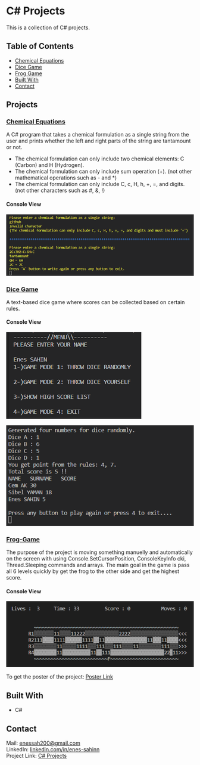 # C# Projects
This is a collection of C# projects.

## Table of Contents

* [Chemical Equations](#chemical-equations)
* [Dice Game](#dice-game)
* [Frog Game](#frog-game)
* [Built With](#built-with)
* [Contact](#contact)

## Projects

### [Chemical Equations](../master/Chemical-Equations)

A C# program that takes a chemical formulation as a single string from the user and prints whether the left and right parts of the string are tantamount or not. 

- The chemical formulation can only include two chemical elements: C (Carbon) and H (Hydrogen). 
- The chemical formulation can only include sum operation (+).      (not other mathematical operations such as - and *)
- The chemical formulation can only include C, c, H, h, +, =, and digits.  (not other characters such as #, &, !)    

#### Console View
![alt text](https://github.com/enes-sahinn/CSharp-Projects/blob/master/Chemical%20Equations/console_view.png)

### [Dice Game](../master/Dice-Game)
A text-based dice game where scores can be collected based on certain rules.

#### Console View
![alt text](https://github.com/enes-sahinn/CSharp-Projects/blob/master/Dice%20Game/console_view1.png)

![alt text](https://github.com/enes-sahinn/CSharp-Projects/blob/master/Dice%20Game/console_view2.png)

### [Frog-Game](../master/Hangman)
The purpose of the project is moving something manuelly and automatically on the screen with using Console.SetCursorPosition, ConsoleKeyInfo cki, Thread.Sleeping commands and arrays. The main goal in the game is pass all 6 levels quickly by get the frog to the other side and get the highest score.

#### Console View
![alt text](https://github.com/enes-sahinn/CSharp-Projects/blob/master/Frog-Game/console_view.png)

To get the poster of the project: [Poster Link](https://github.com/enes-sahinn/CSharp-Projects/blob/master/Frog-Game/Poster.png)

## Built With
* C#

## Contact
Mail: enessah200@gmail.com\
LinkedIn: [linkedin.com/in/enes-sahinn](https://www.linkedin.com/in/enes-sahinn/)\
Project Link: [C# Projects](https://github.com/enes-sahinn/CSharp-Projects)

